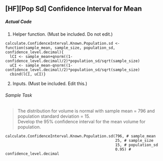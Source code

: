 ## \[HF\]\[Pop Sd\] Confidence Interval for Mean
##### Actual Code
1. Helper function. (Must be included. Do not edit.)
```
calculate.ConfidenceInterval.Known.Population.sd <- function(sample_mean, sample_size, population_sd, confidence_level.decimal){
  lCI <- sample_mean+qnorm((1-confidence_level.decimal)/2)*population_sd/sqrt(sample_size)
  uCI <- sample_mean-qnorm((1-confidence_level.decimal)/2)*population_sd/sqrt(sample_size)
  cbind(lCI, uCI)}
```
2. Inputs. (Must be included. Edit this.)
###### Sample Task
>The distribution for volume is normal with sample mean = 796 and population standard deviation = 15.</br>Develop the 95% confidence interval for the mean volume for population.
```
calculate.ConfidenceInterval.Known.Population.sd(796, # sample_mean
                                                 25, # sample_size
                                                 15, # population_sd
                                                 0.95) # confidence_level.decimal
```
